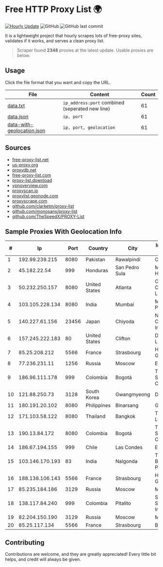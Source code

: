 
# Free HTTP Proxy List 🌍

[![Hourly Update](https://github.com/mertguvencli/http-proxy-list/actions/workflows/main.yml/badge.svg?branch=main)](https://github.com/mertguvencli/http-proxy-list/actions/workflows/main.yml)
![GitHub](https://img.shields.io/github/license/mertguvencli/http-proxy-list)
![GitHub last commit](https://img.shields.io/github/last-commit/mertguvencli/http-proxy-list)

It is a lightweight project that hourly scrapes lots of free-proxy sites, validates if it works, and serves a clean proxy list.


> Scraper found **2348** proxies at the latest update. Usable proxies are below.

## Usage

Click the file format that you want and copy the URL.


|File|Content|Count|
|----|-------|-----|
|[data.txt](https://raw.githubusercontent.com/mertguvencli/http-proxy-list/main/proxy-list/data.txt)|`ip_address:port` combined (seperated new line)|61|
|[data.json](https://raw.githubusercontent.com/mertguvencli/http-proxy-list/main/proxy-list/data.json)|`ip, port`|61|
|[data-with-geolocation.json](https://raw.githubusercontent.com/mertguvencli/http-proxy-list/main/proxy-list/data-with-geolocation.json)|`ip, port, geolocation`|61|

## Sources

* [free-proxy-list.net](https://free-proxy-list.net)
* [us-proxy.org](https://www.us-proxy.org)
* [proxydb.net](http://proxydb.net)
* [free-proxy-list.com](https://free-proxy-list.com/?page=&port=&type%5B%5D=http&type%5B%5D=https&up_time=0&search=Search)
* [proxy-list.download](https://www.proxy-list.download/HTTP)
* [vpnoverview.com](https://vpnoverview.com/privacy/anonymous-browsing/free-proxy-servers)
* [proxyscan.io](https://www.proxyscan.io)
* [proxylist.geonode.com](https://proxylist.geonode.com/api/proxy-list?limit=300&page=1&sort_by=lastChecked&sort_type=desc&protocols=http,https)
* [proxyscrape.com](https://api.proxyscrape.com/v2/?request=displayproxies&protocol=http&timeout=10000&country=all&ssl=all&anonymity=all)
* [github.com/clarketm/proxy-list](https://raw.githubusercontent.com/clarketm/proxy-list/master/proxy-list-raw.txt)
* [github.com/monosans/proxy-list](https://raw.githubusercontent.com/monosans/proxy-list/main/proxies/http.txt)
* [github.com/TheSpeedX/PROXY-List](https://raw.githubusercontent.com/TheSpeedX/PROXY-List/master/http.txt)


## Sample Proxies With Geolocation Info

|#|Ip|Port|Country|City|Internet Service Provider|
|-|--|----|-------|----|-------------------------|
|1|192.99.239.215|8080|Pakistan|Rawalpindi|OVH Hosting|
|2|45.182.22.54|999|Honduras|San Pedro Sula|Multicable De Honduras|
|3|50.232.250.157|8080|United States|Atlanta|Comcast Cable Communications, LLC|
|4|103.105.228.134|8080|India|Mumbai|Mnk Infoway Private Limited|
|5|140.227.61.156|23456|Japan|Chiyoda|NTT PC Communications, Inc.|
|6|157.245.222.183|80|United States|Clifton|DigitalOcean, LLC|
|7|85.25.208.212|5566|France|Strasbourg|Host Europe GmbH|
|8|77.236.231.11|1256|Russia|Moscow|Enforta-MSK|
|9|186.96.111.178|999|Colombia|Bogotá|TV AZTECA SUCURSAL COLOMBIA|
|10|121.88.250.73|3128|South Korea|Gwangmyeong|DLIVE|
|11|180.191.20.102|8080|Philippines|Binarsang|Globe Telecom|
|12|171.103.58.122|8080|Thailand|Bangkok|True Internet Co., Ltd.|
|13|190.13.84.172|8080|Colombia|Bogotá|TV AZTECA SUCURSAL COLOMBIA|
|14|186.67.194.155|999|Chile|Las Condes|Entel Chile S.A.|
|15|103.146.170.193|83|India|Nalgonda|Thrishul Broadband Private Ltd|
|16|188.138.106.143|5566|France|Strasbourg|Host Europe GmbH|
|17|85.235.184.186|3129|Russia|Moscow|MTS PJSC|
|18|138.117.84.240|999|Colombia|Pitalito|Sinergy Soluciones Integrales|
|19|82.204.150.190|3129|Russia|Moscow|MTS PJSC|
|20|85.25.117.134|5566|France|Strasbourg|BSB-SERVICE|



## Contributing

Contributions are welcome, and they are greatly appreciated! Every
little bit helps, and credit will always be given.

